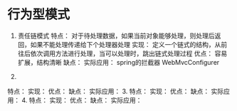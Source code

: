 # 行为型模式

1. 责任链模式
特点： 对于待处理数据，如果当前对象能够处理，则处理后返回，如果不能处理传递给下个处理器处理
实现： 定义一个链式的结构，从前往后依次调用方法进行处理，当可以处理时，跳出链式处理过程
优点： 容易扩展，结构清晰
缺点：
实际应用： spring的拦截器 WebMvcConfigurer

2.
特点：
实现：
优点：
缺点：
实际应用：
3.
特点：
实现：
优点：
缺点：
实际应用：
4.
特点：
实现：
优点：
缺点：
实际应用：

